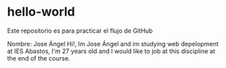 # hello-world
Este repositorio es para practicar el flujo de GitHub

Nombre: Jose Ángel
Hi!, Im Jose Ángel and im studying web depelopment at IES Abastos, I'm 27 years old and I would like to job at this discipline at the end of the course.
